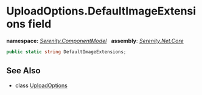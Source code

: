 # UploadOptions.DefaultImageExtensions field
**namespace:** *[Serenity.ComponentModel](../../README.md#serenity.componentmodel-namespace)*   **assembly**: *[Serenity.Net.Core](../../README.md)*

```csharp
public static string DefaultImageExtensions;
```

## See Also

* class [UploadOptions](../UploadOptions.md)